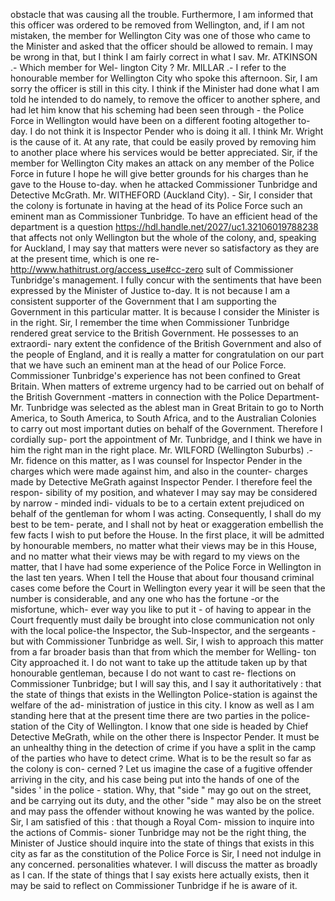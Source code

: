 obstacle that was causing all the trouble. Furthermore, I am informed that this officer was ordered to be removed from Wellington, and, if I am not mistaken, the member for Wellington City was one of those who came to the Minister and asked that the officer should be allowed to remain. I may be wrong in that, but I think I am fairly correct in what I sav. Mr. ATKINSON .- Which member for Wel- lington City ? Mr. MILLAR .- I refer to the honourable member for Wellington City who spoke this afternoon. Sir, I am sorry the officer is still in this city. I think if the Minister had done what I am told he intended to do namely, to remove the officer to another sphere, and had let him know that his scheming had been seen through - the Police Force in Wellington would have been on a different footing altogether to-day. I do not think it is Inspector Pender who is doing it all. I think Mr. Wright is the cause of it. At any rate, that could be easily proved by removing him to another place where his services would be better appreciated. Sir, if the member for Wellington City makes an attack on any member of the Police Force in future I hope he will give better grounds for his charges than he gave to the House to-day. when he attacked Commissioner Tunbridge and Detective McGrath. Mr. WITHEFORD (Auckland City). - Sir, I consider that the colony is fortunate in having at the head of its Police Force such an eminent man as Commissioner Tunbridge. To have an efficient head of the department is a question https://hdl.handle.net/2027/uc1.32106019788238 that affects not only Wellington but the whole of the colony, and, speaking for Auckland, I may say that matters were never so satisfactory as they are at the present time, which is one re- http://www.hathitrust.org/access_use#cc-zero sult of Commissioner Tunbridge's management. I fully concur with the sentiments that have been expressed by the Minister of Justice to-day. It is not because I am a consistent supporter of the Government that I am supporting the Government in this particular matter. It is because I consider the Minister is in the right. Sir, I remember the time when Commissioner Tunbridge rendered great service to the British Government. He possesses to an extraordi- nary extent the confidence of the British Government and also of the people of England, and it is really a matter for congratulation on our part that we have such an eminent man at the head of our Police Force. Commissioner Tunbridge's experience has not been confined to Great Britain. When matters of extreme urgency had to be carried out on behalf of the British Government -matters in connection with the Police Department-Mr. Tunbridge was selected as the ablest man in Great Britain to go to North America, to South America, to South Africa, and to the Australian Colonies to carry out most important duties on behalf of the Government. Therefore I cordially sup- port the appointment of Mr. Tunbridge, and I think we have in him the right man in the right place. Mr. WILFORD (Wellington Suburbs) .- Mr. fidence on this matter, as I was counsel for Inspector Pender in the charges which were made against him, and also in the counter- charges made by Detective MeGrath against Inspector Pender. I therefore feel the respon- sibility of my position, and whatever I may say may be considered by narrow - minded indi- viduals to be to a certain extent prejudiced on behalf of the gentleman for whom I was acting. Consequently, I shall do my best to be tem- perate, and I shall not by heat or exaggeration embellish the few facts I wish to put before the House. In the first place, it will be admitted by honourable members, no matter what their views may be in this House, and no matter what their views may be with regard to my views on the matter, that I have had some experience of the Police Force in Wellington in the last ten years. When I tell the House that about four thousand criminal cases come before the Court in Wellington every year it will be seen that the number is considerable, and any one who has the fortune -or the misfortune, which- ever way you like to put it - of having to appear in the Court frequently must daily be brought into close communication not only with the local police-the Inspector, the Sub-Inspector, and the sergeants -but with Commissioner Tunbridge as well. Sir, I wish to approach this matter from a far broader basis than that from which the member for Welling- ton City approached it. I do not want to take up the attitude taken up by that honourable gentleman, because I do not want to cast re- flections on Commissioner Tunbridge; but I will say this, and I say it authoritatively : that the state of things that exists in the Wellington Police-station is against the welfare of the ad- ministration of justice in this city. I know as well as I am standing here that at the present time there are two parties in the police-station of the City of Wellington. I know that one side is headed by Chief Detective MeGrath, while on the other there is Inspector Pender. It must be an unhealthy thing in the detection of crime if you have a split in the camp of the parties who have to detect crime. What is to be the result so far as the colony is con- cerned ? Let us imagine the case of a fugitive offender arriving in the city, and his case being put into the hands of one of the "sides ' in the police - station. Why, that "side " may go out on the street, and be carrying out its duty, and the other "side " may also be on the street and may pass the offender without knowing he was wanted by the police. Sir, I am satisfied of this : that though a Royal Com- mission to inquire into the actions of Commis- sioner Tunbridge may not be the right thing, the Minister of Justice should inquire into the state of things that exists in this city as far as the constitution of the Police Force is Sir, I need not indulge in any concerned. personalities whatever. I will discuss the matter as broadly as I can. If the state of things that I say exists here actually exists, then it may be said to reflect on Commissioner Tunbridge if he is aware of it. 